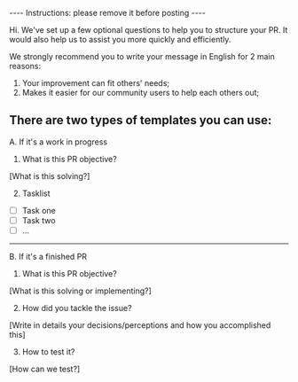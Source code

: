 ---- Instructions: please remove it before posting ----

Hi. We've set up a few optional questions to help you to structure your PR.
It would also help us to assist you more quickly and efficiently.

We strongly recommend you to write your message in English for 2 main reasons:

1. Your improvement can fit others' needs;
2. Makes it easier for our community users to help each others out;

There are two types of templates you can use:
---------------------------------------------------------

A. If it's a work in progress

1. What is this PR objective?

[What is this solving?]

2. Tasklist

- [ ] Task one
- [ ] Task two
- [ ] ...

---------------------------------------------------------

B. If it's a finished PR

1. What is this PR objective?

[What is this solving or implementing?]

2. How did you tackle the issue?

[Write in details your decisions/perceptions and how you accomplished this]

3. How to test it?

[How can we test?]
